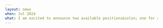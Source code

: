```yaml
---
layout: news
when: Jul 2024
what: I am excited to announce two available positions&colon; one for a <a href="https://www.chalmers.se/om-chalmers/arbeta-hos-oss/lediga-tjanster/?rmpage=job&rmjob=13025&rmlang=EN" target="_blank">PhD student</a> and one for a <a href="https://www.chalmers.se/om-chalmers/arbeta-hos-oss/lediga-tjanster/?rmpage=job&rmjob=13026&rmlang=EN" target="_blank">Postdoc</a>. Click the links to learn more and apply! 
---
```

